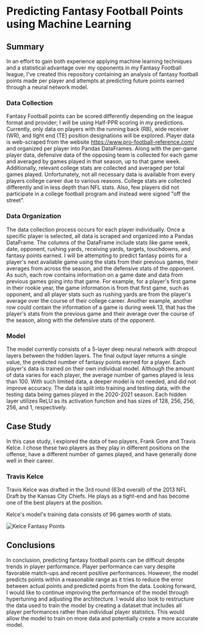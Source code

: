 # Predicting Fantasy Football Points using Machine Learning

## Summary
In an effort to gain both experience applying machine learning techniques and a statistical advantage over my opponents in my Fantasy Football league, I've created this repository containing an analysis of fantasy football points made per player and attempts at predicting future points earned through a neural network model.

### Data Collection
Fantasy Football points can be scored differently depending on the league format and provider; I will be using Half-PPR scoring in my predictions. Currently, only data on players with the running back (RB), wide receiver (WR), and tight end (TE) position designations will be explored. 
Player data is web-scraped from the website https://www.pro-football-reference.com/ and organized per player into Pandas DataFrames. Along with the per-game player data, 
defensive data of the opposing team is collected for each game and averaged by games played in that season, up to that game week. Additionally, relevant college stats are collected and averaged per total games played. Unfortunately, not all necessary data is available from every players college career due to various reasons. College stats 
are collected differently and in less depth than NFL stats. Also, few players did not participate in a college football program and instead were signed "off the street". 

### Data Organization
The data collection process occurs for each player individually. Once a specific player is selected, all data is scraped and organized into a Pandas DataFrame. The columns
of the DataFrame include stats like game week, date, opponent, rushing yards, receiving yards, targets, touchdowns, and fantasy points earned. I will be attempting to predict fantasy points for a player's next available game using the stats from their previous games, their averages from across the season, and the defensive stats of the opponent. As such, each row contains information on a game date and data from previous games going into that game. For example, for a player's first game in their rookie year, the game information is from that first game, such as opponent, and all player stats such as rushing yards are from the player's average over the course of their college career. Another example, another row could contain the information of a game is during week 13, that has the player's stats from the previous game and their average over the course of the season, along with the defensive stats of the opponent.

### Model
The model currently consists of a 5-layer deep neural network with dropout layers between the hidden layers. The final output layer returns a single value, the predicted 
number of fantasy points earned for a player. Each player's data is trained on their own individual model. Although the amount of data varies for each player, the average number of games played is less than 100. With such limited data, a deeper model is not needed, and did not improve accuracy. The data is split into training and testing data, with the testing data being games played in the 2020-2021 season. Each hidden layer utilizes ReLU as its activation function and has sizes of 128, 256, 256, 256, and 1, respectively. 

## Case Study
In this case study, I explored the data of two players, Frank Gore and Travis Kelce. I chose these two players as they play in different positions on the offense, have a
different number of games played, and have generally done well in their career.

### Travis Kelce
Travis Kelce was drafted in the 3rd round (63rd overall) of the 2013 NFL Draft by the Kansas City Chiefs. He plays as a tight-end and has become one of the best players at the position.

Kelce's model's training data consists of 96 games worth of stats. 

![Kelce Fantasy Points](/images/logo.png)

## Conclusions
In conclusion, predicting fantasy football points can be difficult despite trends in player performance. Player performance can vary despite favorable match-ups and recent positive performances. However, the model predicts points within a reasonable range as it tries to reduce the error between actual points and predicted points from the data. 
Looking forward, I would like to continue improving the performance of the model through hypertuning and adjusting the architecture. I would also look to restructure the data 
used to train the model by creating a dataset that includes all player performances rather than individual player statistics. This would allow the model to train on more data 
and potentially create a more accurate model. 
